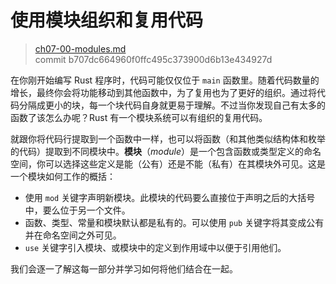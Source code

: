 # 使用模块组织和复用代码

> [ch07-00-modules.md](https://github.com/rust-lang/book/blob/master/second-edition/src/ch07-00-modules.md)
> <br>
> commit b707dc664960f0ffc495c373900d6b13e434927d

在你刚开始编写 Rust 程序时，代码可能仅仅位于 `main` 函数里。随着代码数量的增长，最终你会将功能移动到其他函数中，为了复用也为了更好的组织。通过将代码分隔成更小的块，每一个块代码自身就更易于理解。不过当你发现自己有太多的函数了该怎么办呢？Rust 有一个模块系统可以有组织的复用代码。

就跟你将代码行提取到一个函数中一样，也可以将函数（和其他类似结构体和枚举的代码）提取到不同模块中。**模块**（*module*）是一个包含函数或类型定义的命名空间，你可以选择这些定义是能（公有）还是不能（私有）在其模块外可见。这是一个模块如何工作的概括：

* 使用 `mod` 关键字声明新模块。此模块的代码要么直接位于声明之后的大括号中，要么位于另一个文件。
* 函数、类型、常量和模块默认都是私有的。可以使用 `pub` 关键字将其变成公有并在命名空间之外可见。
* `use` 关键字引入模块、或模块中的定义到作用域中以便于引用他们。

我们会逐一了解这每一部分并学习如何将他们结合在一起。